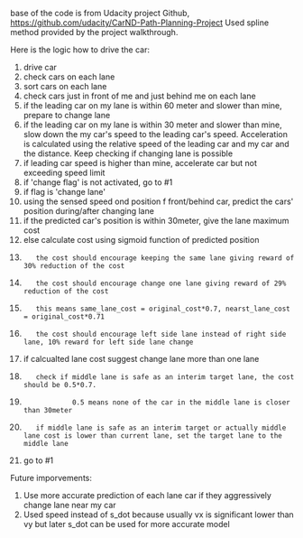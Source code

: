 base of the code is from Udacity project Github, https://github.com/udacity/CarND-Path-Planning-Project
Used spline method provided by the project walkthrough.

Here is the logic how to drive the car:
1. drive car
2. check cars on each lane
3. sort cars on each lane
4. check cars just in front of me and just behind me on each lane
5. if the leading car on my lane is within 60 meter and slower than mine, prepare to change lane
6. if the leading car on my lane is within 30 meter and slower than mine, slow down the my car's speed to the leading car's speed. Acceleration is calculated using the relative speed of the leading car and my car and the distance. Keep checking if changing lane is possible
7. if leading car speed is higher than mine, accelerate car but not exceeding speed limit
8. if 'change flag' is not activated, go to #1
9. if flag is 'change lane'
10.   using the sensed speed ond position f front/behind car, predict the cars' position during/after changing lane
11.   if the predicted car's position is within 30meter, give the lane maximum cost
12.   else calculate cost using sigmoid function of predicted position
13.        the cost should encourage keeping the same lane giving reward of 30% reduction of the cost
14.        the cost should encourage change one lane giving reward of 29% reduction of the cost
15.        this means same_lane_cost = original_cost*0.7, nearst_lane_cost = original_cost*0.71
14.        the cost should encourage left side lane instead of right side lane, 10% reward for left side lane change
15.   if calcualted lane cost suggest change lane more than one lane
16.        check if middle lane is safe as an interim target lane, the cost should be 0.5*0.7. 
17.                 0.5 means none of the car in the middle lane is closer than 30meter  
18.        if middle lane is safe as an interim target or actually middle lane cost is lower than current lane, set the target lane to the middle lane 
19. go to #1

Future imporvements:
1. Use more accurate prediction of each lane car if they aggressively change lane near my car
2. Used speed instead of s_dot because usually vx is significant lower than vy but later s_dot can be used for more accurate model
